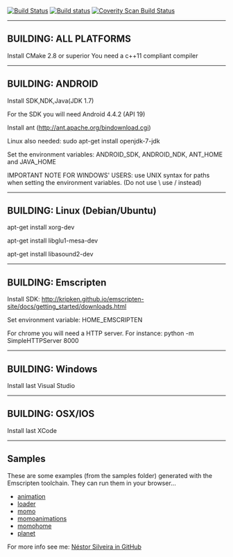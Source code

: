 [![Build Status](https://travis-ci.org/woodjazz/nsg-library.svg?branch=master)](https://travis-ci.org/woodjazz/nsg-library)
[![Build status](https://ci.appveyor.com/api/projects/status/low8yga069l94b43?svg=true)](https://ci.appveyor.com/project/woodjazz/nsg-library)
<a href="https://scan.coverity.com/projects/woodjazz-nsg-library">
  <img alt="Coverity Scan Build Status"
       src="https://scan.coverity.com/projects/6406/badge.svg"/>
</a>

---------------------------
BUILDING: ALL PLATFORMS
---------------------------
Install CMake 2.8 or superior
You need a c++11 compliant compiler

---------------------------
BUILDING: ANDROID
---------------------------

Install SDK,NDK,Java(JDK 1.7)

For the SDK you will need Android 4.4.2 (API 19)

Install ant (http://ant.apache.org/bindownload.cgi)

Linux also needed: sudo apt-get install openjdk-7-jdk

Set the environment variables: ANDROID_SDK, ANDROID_NDK, ANT_HOME and JAVA_HOME 

IMPORTANT NOTE FOR WINDOWS' USERS: use UNIX syntax for paths when setting the environment variables. (Do not use \ use / instead)

-------------------------
BUILDING: Linux (Debian/Ubuntu)
-------------------------
apt-get install xorg-dev

apt-get install libglu1-mesa-dev

apt-get install libasound2-dev

-------------------------
BUILDING: Emscripten
-------------------------
Install SDK: http://kripken.github.io/emscripten-site/docs/getting_started/downloads.html

Set environment variable: HOME_EMSCRIPTEN

For chrome you will need a HTTP server. For instance: python -m SimpleHTTPServer 8000

-------------------------
BUILDING: Windows
-------------------------
Install last Visual Studio

-------------------------
BUILDING: OSX/IOS
-------------------------
Install last XCode

-------------------------
Samples
-------------------------
These are some examples (from the samples folder) generated with the Emscripten toolchain.
They can run them in your browser...

- [animation](http://woodjazz.github.io/samples/animation/animation.html)
- [loader](http://woodjazz.github.io/samples/loader/loader.html)
- [momo](http://woodjazz.github.io/samples/momo/momo.html)
- [momoanimations](http://woodjazz.github.io/samples/momoanimations/momoanimations.html)
- [momohome](http://woodjazz.github.io/samples/momohome/momohome.html)
- [planet](http://woodjazz.github.io/samples/planet/planet.html)

For more info see me: [Néstor Silveira in GitHub](http://woodjazz.github.io/)